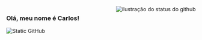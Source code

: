 <img align='right' src="https://github-readme-stats.vercel.app/api?username=iuricode&show_icons=true&title_color=783c00&text_color=af552e&icon_color=783c00&bg_color=f8efd4&cache_seconds=2300" alt="ilustração do status do github">

### Olá, meu nome é Carlos!

<img src="https://img.shields.io/static/v1?label=Overview&message=CARLOS&color=f8efd4&style=for-the-badge&logo=GitHub" alt="Static GitHub">
<p>
  
</p>
